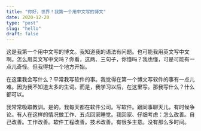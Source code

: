 ```yaml
---
title: "你好，世界！我第一个用中文写的博文"
date: 2020-12-20
type: "post"
slug: "hello"
draft: false
---
```


这是我第一个用中文写的博文。我知道我的语法有问题。也可能我用英文写中文啊。怎么用英文写中文吗？你看，这两、三句子，你懂吗？我也懂，可是可能有一点儿奇怪。但我得找一个地方开始。

在这里我会写什么？平常我写软件的事。我觉得在第一个博文写软件的事有一点儿难。因为我不知道太多的生词。而是，我学习以后，在这里写。那我写什么？什么都可以。

我常常吸取教训。是的，我每天都在软件公司。写软件。跟同事聊天儿，有时候争论。有人在这样的情况做工作、五点回家睡觉。我回家、仔细考虑：怎么改善。自己改善。工作改善。软件工程改善。技术改善。有很多主意。没有那么多时间。
